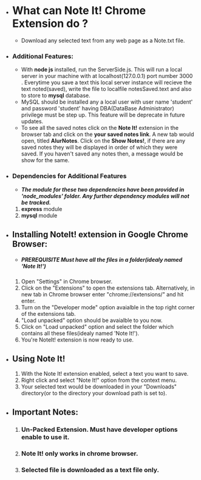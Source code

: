 * # **What can Note It! Chrome Extension do ?**
    * Download any selected text from any web page as a Note.txt file.

* ### Additional Features: 
	* With **node js** installed, run the ServerSide.js. This will run a local server in your machine with at localhost(127.0.0.1) port number 3000 . Everytime you save a text this local server instance will recieve the text noted(saved), write the file to localfile notesSaved.text and also to store to **mysql** database. 
	* MySQL should be installed any a local user with user name 'student' and password 'student' having DBA(DataBase Administrator) privilege must be step up. This feature will be deprecate in future updates.
	* To see all the saved notes click on the **Note It!** extension in the browser tab and click on the **your saved notes link**. A new tab would open, titled **AlurNotes**. Click on the **Show Notes!**, if there are any saved notes they will be displayed in order of which they were saved. If you haven't saved any notes then, a message would be show for the same.

* ###  Dependencies for Additional Features  
	* **_The module for these two dependencies have been provided in 'node_modules' folder. Any further dependency modules will not be tracked._**
	1. **express** module
	2. **mysql** module

* ## Installing NoteIt! extension in Google Chrome Browser:
	* #####	*PREREQUISITE* Must have all the files in a folder(idealy named 'Note It!')
	 1. Open "Settings" in Chrome browser.
	 2. Click on the "Extensions" to open the extensions tab. Alternatively, in new tab in Chrome browser enter "chrome://extensions/" and hit enter.
	 3. Turn on the "Developer mode" option avaialble in the top right corner of the extensions tab.
	 4. "Load unpacked" option should be avaialble to you now.
	 5. Click on "Load unpacked" option and select the folder which contains all these files(idealy named 'Note It!').
	 6. You're NoteIt! extension is now ready to use.


*	## Using Note It!
	1. With the Note It! extension enabled, select a text you want to save.
	2. Right click and select "Note It!" option from the context menu.
	3. Your selected text would be downloaded in your "Downloads" directory(or to the directory your download path is set to).
	
* ## Important Notes:
	1. ### Un-Packed Extension. Must have developer options enable to use it.
	2. ### Note It! only works in chrome browser.
	3. ### Selected file is downloaded as a text file only.
